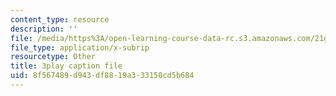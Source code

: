 ```yaml
---
content_type: resource
description: ''
file: /media/https%3A/open-learning-course-data-rc.s3.amazonaws.com/21g-027-asia-in-the-modern-world-images-representations-fall-2016/8f567489d943df8819a333150cd5b684_1801226.srt
file_type: application/x-subrip
resourcetype: Other
title: 3play caption file
uid: 8f567489-d943-df88-19a3-33150cd5b684
---
```

